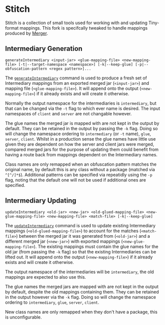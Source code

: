 # Stitch
Stitch is a collection of small tools used for working with and updating Tiny-format mappings. This fork is specifcally tweaked to handle mappings produced by [Merger](https://github.com/Chocohead/Merger).


## Intermediary Generation
`generateIntermediary <input-jar> <glue-mapping-file> <new-mapping-file> [-t|--target-namespace <namespace>] [-k|--keep-glue] [-p|--obfuscation-pattern <regex pattern>]...`

The [`generateIntermediary`](src/main/java/net/fabricmc/stitch/commands/CommandGenerateIntermediary.java) command is used to produce a fresh set of Intermediary mappings from an exported merged jar (`<input-jar>`) and mapping file (`<glue-mapping-file>`). It will append onto the output (`<new-mapping-file>`) if it already exists and will create it otherwise.

Normally the output namespace for the intermediaries is `intermediary`, but that can be changed via the `-t` flag to which ever name is desired. The input namespaces of `client` and `server` are not changable however.

The glue names the merged jar is mapped with are not kept in the output by default. They can be retained in the output by passing the `-k` flag. Doing so will change the namespace ordering to `intermediary` (or `-t` name), `glue`, `server`, `client`. Whilst in a production sense the glue names have little use given they are dependent on how the server and client jars were merged, compared merged jars for the purpose of updating them could benefit from having a route back from mappings dependent on the Intermediary names.

Class names are only remapped when an obfuscation pattern matches the original name, by default this is any class without a package (matched via `^[^/]*$`). Additional patterns can be specified via repeatidly using the `-p` flag, noting that the default one will not be used if additional ones are specified.


## Intermediary Updating
`updateIntermediary <old-jar> <new-jar> <old-glued-mapping-file> <new-glue-mapping-file> <new-mapping-file> <match-file> [-k|--keep-glue]`

The [`updateIntermediary`](src/main/java/net/fabricmc/stitch/commands/CommandUpdateIntermediary.java) command is used to update existing Intermediary mappings (`<old-glued-mapping-file>`) to account for the matches (`<match-file>`) between the merged jar it was generated from (`<old-jar>`) and a different merged jar (`<new-jar>`) with exported mappings (`<new-glue-mapping-file>`). The existing mappings must contain the glue names for the old jar (from passing the `-k` flag) so that the existing Intermediaries can be lifted out. It will append onto the output (`<new-mapping-file>`) if it already exists and will create it otherwise.

The output namespace of the intermediaries will be `intermediary`, the old mappings are expected to also use this.

The glue names the merged jars are mapped with are not kept in the output by default, despite the old mappings containing them. They can be retained in the output however via the `-k` flag. Doing so will change the namespace ordering to `intermediary`, `glue`, `server`, `client`.

New class names are only remapped when they don't have a package, this is unconfigurable.
